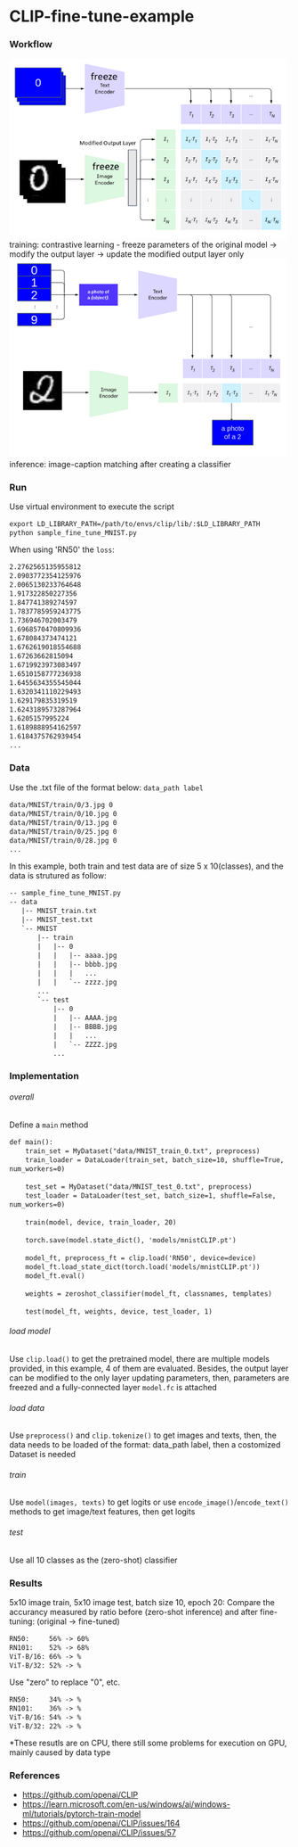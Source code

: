 # CLIP-fine-tune-example

### Workflow
<img src="https://github.com/ambipomyan/CLIP-fine-tune-example/blob/main/example_01.png" alt= “example_01” width="500">
training: contrastive learning - freeze parameters of the original model -> modify the output layer -> update the modified output layer only

<img src="https://github.com/ambipomyan/CLIP-fine-tune-example/blob/main/example_02.png" alt= “example_02” width="500">
inference: image-caption matching after creating a classifier

### Run
Use virtual environment to execute the script
```
export LD_LIBRARY_PATH=/path/to/envs/clip/lib/:$LD_LIBRARY_PATH
python sample_fine_tune_MNIST.py
```
When using 'RN50' the `loss`:
```
2.2762565135955812
2.0903772354125976
2.0065130233764648
1.917322850227356
1.847741389274597
1.7837785959243775
1.736946702003479
1.6968570470809936
1.678084373474121
1.6762619018554688
1.67263662815094
1.6719923973083497
1.6510158777236938
1.6455634355545044
1.6320341110229493
1.629179835319519
1.6243189573287964
1.6205157995224
1.6189888954162597
1.6184375762939454
...
```

### Data
Use the .txt file of the format below: `data_path label`
```
data/MNIST/train/0/3.jpg 0
data/MNIST/train/0/10.jpg 0
data/MNIST/train/0/13.jpg 0
data/MNIST/train/0/25.jpg 0
data/MNIST/train/0/28.jpg 0
...
```
In this example, both train and test data are of size 5 x 10(classes), and the data is strutured as follow:
```
-- sample_fine_tune_MNIST.py
-- data
   |-- MNIST_train.txt
   |-- MNIST_test.txt
   `-- MNIST
       |-- train
       |   |-- 0
       |   |   |-- aaaa.jpg
       |   |   |-- bbbb.jpg
       |   |   |   ...
       |   |   `-- zzzz.jpg
       ...
       `-- test
           |-- 0
           |   |-- AAAA.jpg
           |   |-- BBBB.jpg
           |   |   ...
           |   `-- ZZZZ.jpg
           ...
```

### Implementation
###### overall
Define a `main` method
```
def main():
    train_set = MyDataset("data/MNIST_train_0.txt", preprocess)
    train_loader = DataLoader(train_set, batch_size=10, shuffle=True, num_workers=0)
    
    test_set = MyDataset("data/MNIST_test_0.txt", preprocess)
    test_loader = DataLoader(test_set, batch_size=1, shuffle=False, num_workers=0)
    
    train(model, device, train_loader, 20)
    
    torch.save(model.state_dict(), 'models/mnistCLIP.pt')
    
    model_ft, preprocess_ft = clip.load('RN50', device=device)
    model_ft.load_state_dict(torch.load('models/mnistCLIP.pt'))
    model_ft.eval()
    
    weights = zeroshot_classifier(model_ft, classnames, templates)
    
    test(model_ft, weights, device, test_loader, 1)
```

###### load model
Use `clip.load()` to get the pretrained model, there are multiple models provided, in this example, 4 of them are evaluated.
Besides, the output layer can be modified to the only layer updating parameters, then, parameters are freezed and a fully-connected layer `model.fc` is attached

###### load data
Use `preprocess()` and `clip.tokenize()` to get images and texts, then, the data needs to be loaded of the format: data_path label, then a costomized Dataset is needed

###### train
Use `model(images, texts)` to get logits or use `encode_image()`/`encode_text()` methods to get image/text features, then get logits

###### test
Use all 10 classes as the (zero-shot) classifier

### Results
5x10 image train, 5x10 image test, batch size 10, epoch 20: Compare the accurancy measured by ratio before (zero-shot inference) and after fine-tuning: (original -> fine-tuned)
```
RN50:     56% -> 60%
RN101:    52% -> 68%
ViT-B/16: 66% -> %
ViT-B/32: 52% -> %
```
Use "zero" to replace "0", etc.
```
RN50:     34% -> %
RN101:    36% -> %
ViT-B/16: 54% -> %
ViT-B/32: 22% -> %
```
*These resutls are on CPU, there still some problems for execution on GPU, mainly caused by data type

### References
- https://github.com/openai/CLIP
- https://learn.microsoft.com/en-us/windows/ai/windows-ml/tutorials/pytorch-train-model
- https://github.com/openai/CLIP/issues/164
- https://github.com/openai/CLIP/issues/57
